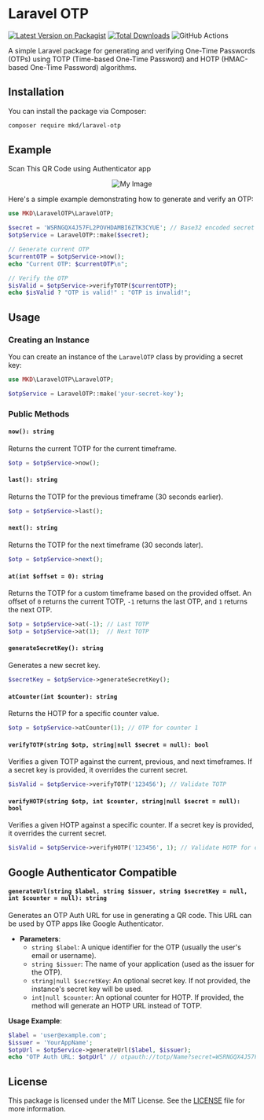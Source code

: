 # Laravel OTP

[![Latest Version on Packagist](https://img.shields.io/packagist/v/mkd/laravel-otp.svg?style=flat-square)](https://packagist.org/packages/mkdev/laravel-advanced-otp)
[![Total Downloads](https://img.shields.io/packagist/dt/mkd/laravel-otp.svg?style=flat-square)](https://packagist.org/packages/mkdev/laravel-advanced-otp)
![GitHub Actions](https://github.com/mustafakhaleddev/laravel-otp/actions/workflows/phpunit.yml/badge.svg)



A simple Laravel package for generating and verifying One-Time Passwords (OTPs) using TOTP (Time-based One-Time Password) and HOTP (HMAC-based One-Time Password) algorithms.

## Installation

You can install the package via Composer:

```bash
composer require mkd/laravel-otp
```
## Example
Scan This QR Code using Authenticator app
<div style="text-align: center;">
    <img src="https://i.ibb.co/PhPg1m6/frame-1.png" alt="My Image" />
</div>

Here's a simple example demonstrating how to generate and verify an OTP:

```php
use MKD\LaravelOTP\LaravelOTP;

$secret = 'WSRNGQX4J57FL2POVHDAMBI6ZTK3CYUE'; // Base32 encoded secret
$otpService = LaravelOTP::make($secret);

// Generate current OTP
$currentOTP = $otpService->now();
echo "Current OTP: $currentOTP\n";

// Verify the OTP
$isValid = $otpService->verifyTOTP($currentOTP);
echo $isValid ? "OTP is valid!" : "OTP is invalid!";
```

## Usage

### Creating an Instance

You can create an instance of the `LaravelOTP` class by providing a secret key:

```php
use MKD\LaravelOTP\LaravelOTP;

$otpService = LaravelOTP::make('your-secret-key');
```

### Public Methods

#### `now(): string`

Returns the current TOTP for the current timeframe.

```php
$otp = $otpService->now();
```

#### `last(): string`

Returns the TOTP for the previous timeframe (30 seconds earlier).

```php
$otp = $otpService->last();
```

#### `next(): string`

Returns the TOTP for the next timeframe (30 seconds later).

```php
$otp = $otpService->next();
```

#### `at(int $offset = 0): string`

Returns the TOTP for a custom timeframe based on the provided offset. An offset of `0` returns the current TOTP, `-1` returns the last OTP, and `1` returns the next OTP.

```php
$otp = $otpService->at(-1); // Last TOTP
$otp = $otpService->at(1);  // Next TOTP
```

#### `generateSecretKey(): string`

Generates a new secret key.

```php
$secretKey = $otpService->generateSecretKey();
```

#### `atCounter(int $counter): string`

Returns the HOTP for a specific counter value.

```php
$otp = $otpService->atCounter(1); // OTP for counter 1
```

#### `verifyTOTP(string $otp, string|null $secret = null): bool`

Verifies a given TOTP against the current, previous, and next timeframes. If a secret key is provided, it overrides the current secret.

```php
$isValid = $otpService->verifyTOTP('123456'); // Validate TOTP
```

#### `verifyHOTP(string $otp, int $counter, string|null $secret = null): bool`

Verifies a given HOTP against a specific counter. If a secret key is provided, it overrides the current secret.

```php
$isValid = $otpService->verifyHOTP('123456', 1); // Validate HOTP for counter 1
```

## Google Authenticator Compatible

#### `generateUrl(string $label, string $issuer, string $secretKey = null, int $counter = null): string`

Generates an OTP Auth URL for use in generating a QR code. This URL can be used by OTP apps like Google Authenticator.

- **Parameters**:
    - `string $label`: A unique identifier for the OTP (usually the user's email or username).
    - `string $issuer`: The name of your application (used as the issuer for the OTP).
    - `string|null $secretKey`: An optional secret key. If not provided, the instance's secret key will be used.
    - `int|null $counter`: An optional counter for HOTP. If provided, the method will generate an HOTP URL instead of TOTP.

**Usage Example**:

```php
$label = 'user@example.com';
$issuer = 'YourAppName';
$otpUrl = $otpService->generateUrl($label, $issuer);
echo "OTP Auth URL: $otpUrl" // otpauth://totp/Name?secret=WSRNGQX4J57FL2POVHDAMBI6ZTK3CYUE&issuer=APP;
```


## License

This package is licensed under the MIT License. See the [LICENSE](LICENSE) file for more information.



